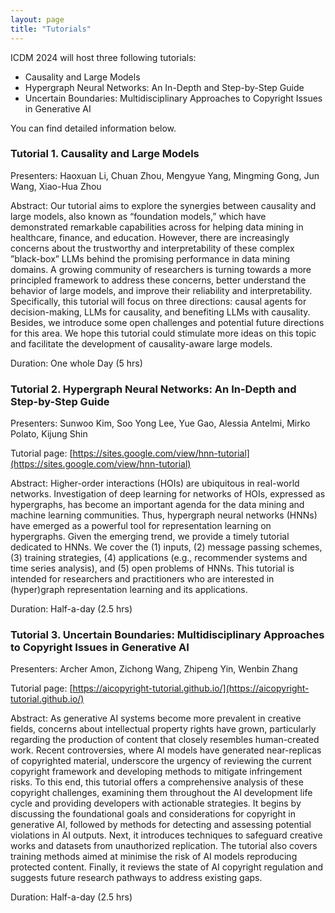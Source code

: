 ```yaml
---
layout: page 
title: "Tutorials"
---
```


ICDM 2024 will host three following tutorials:
- Causality and Large Models
- Hypergraph Neural Networks: An In-Depth and Step-by-Step Guide
- Uncertain Boundaries: Multidisciplinary Approaches to Copyright Issues in Generative AI

You can find detailed information below.

### Tutorial 1. Causality and Large Models
Presenters: Haoxuan Li, Chuan Zhou, Mengyue Yang, Mingming Gong, Jun Wang, Xiao-Hua Zhou

Abstract: Our tutorial aims to explore the synergies between causality and large models, also known as “foundation models,” which have demonstrated remarkable capabilities across for helping data mining in healthcare, finance, and education. However, there are increasingly concerns about the trustworthy and interpretability of these complex ”black-box” LLMs behind the promising performance in data mining domains. A growing community of researchers is turning towards a more principled framework to address these concerns, better understand the behavior of large models, and improve their reliability and interpretability. Specifically, this tutorial will focus on three directions: causal agents for decision-making, LLMs for causality, and benefiting LLMs with causality. Besides, we introduce some open challenges and potential future directions for this area. We hope this tutorial could stimulate more ideas on this topic and facilitate the development of causality-aware large models.

Duration: One whole Day (5 hrs)

 
### Tutorial 2. Hypergraph Neural Networks: An In-Depth and Step-by-Step Guide

Presenters: Sunwoo Kim, Soo Yong Lee, Yue Gao, Alessia Antelmi, Mirko Polato, Kijung Shin

Tutorial page: [https://sites.google.com/view/hnn-tutorial](https://sites.google.com/view/hnn-tutorial)

Abstract: Higher-order interactions (HOIs) are ubiquitous in real-world networks. Investigation of deep learning for networks of HOIs, expressed as hypergraphs, has become an important agenda for the data mining and machine learning communities. Thus, hypergraph neural networks (HNNs) have emerged as a powerful tool for representation learning on hypergraphs. Given the emerging trend, we provide a timely tutorial dedicated to HNNs. We cover the (1) inputs, (2) message passing schemes, (3) training strategies, (4) applications (e.g., recommender systems and time series analysis), and (5) open problems of HNNs. This tutorial is intended for researchers and practitioners who are interested in (hyper)graph representation learning and its applications.

Duration: Half-a-day (2.5 hrs)

 

### Tutorial 3. Uncertain Boundaries: Multidisciplinary Approaches to Copyright Issues in Generative AI

Presenters: Archer Amon, Zichong Wang, Zhipeng Yin, Wenbin Zhang

Tutorial page: [https://aicopyright-tutorial.github.io/](https://aicopyright-tutorial.github.io/)


Abstract: As generative AI systems become more prevalent in creative fields, concerns about intellectual property rights have grown, particularly regarding the production of content that closely resembles human-created work. Recent controversies, where AI models have generated near-replicas of copyrighted material, underscore the urgency of reviewing the current copyright framework and developing methods to mitigate infringement risks. To this end, this tutorial offers a comprehensive analysis of these copyright challenges, examining them throughout the AI development life cycle and providing developers with actionable strategies. It begins by discussing the foundational goals and considerations for copyright in generative AI, followed by methods for detecting and assessing potential violations in AI outputs. Next, it introduces techniques to safeguard creative works and datasets from unauthorized replication. The tutorial also covers training methods aimed at minimise the risk of AI models reproducing protected content. Finally, it reviews the state of AI copyright regulation and suggests future research pathways to address existing gaps.

Duration: Half-a-day (2.5 hrs)